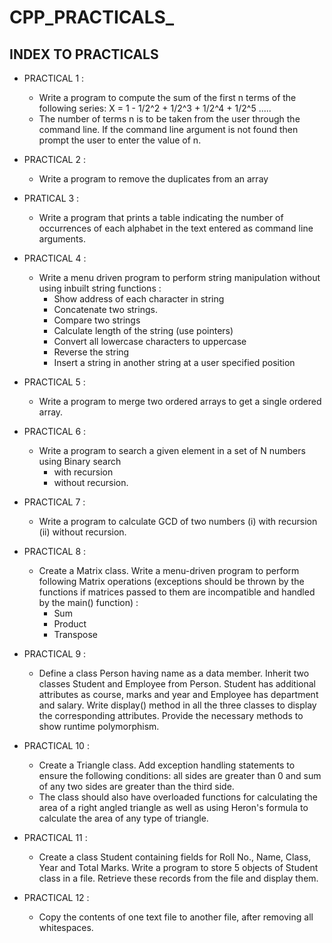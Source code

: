 # CPP_PRACTICALS_

## INDEX TO PRACTICALS 

 - PRACTICAL 1 :
    -  Write a program to compute the sum of the first n terms of the following series:
          X = 1 - 1/2^2 + 1/2^3 + 1/2^4 + 1/2^5 .....
    -   The number of terms n is to be taken from the user through the command line. If the
       command line argument is not found then prompt the user to enter the value of n.

- PRACTICAL 2 :
    - Write a program to remove the duplicates from an array

- PRATICAL 3 :
    - Write a program that prints a table indicating the number of occurrences of each
 alphabet in the text entered as command line arguments.

- PRACTICAL 4 :
    - Write a menu driven program to perform string manipulation without using inbuilt
 string functions :
         - Show address of each character in string
         - Concatenate two strings.
         - Compare two strings
         -  Calculate length of the string (use pointers)
         - Convert all lowercase characters to uppercase
         - Reverse the string
         - Insert a string in another string at a user specified position  

- PRACTICAL 5 :
   -  Write a program to merge two ordered arrays to get a single ordered array.

- PRACTICAL 6 :
    -  Write a program to search a given element in a set of N numbers using Binary search
          - with recursion
          - without recursion.
     
- PRACTICAL 7 :
    - Write a program to calculate GCD of two numbers (i) with recursion (ii) without
 recursion.

- PRACTICAL 8 :
    -  Create a Matrix class. Write a menu-driven program to perform following Matrix
 operations (exceptions should be thrown by the functions if matrices passed to them
 are incompatible and handled by the main() function) :
         - Sum
         - Product
         - Transpose

- PRACTICAL 9 :
    - Define a class Person having name as a data member. Inherit two classes Student and
 Employee from Person. Student has additional attributes as course, marks and year
 and Employee has department and salary. Write display() method in all the three
 classes to display the corresponding attributes. Provide the necessary methods to show
 runtime polymorphism.

- PRACTICAL 10 :
    -  Create a Triangle class. Add exception handling statements to ensure the following
 conditions: all sides are greater than 0 and sum of any two sides are greater than the
 third side.
    - The class should also have overloaded functions for calculating the area
 of a right angled triangle as well as using Heron's formula to calculate the area of any
 type of triangle.

- PRACTICAL 11 :
    - Create a class Student containing fields for Roll No., Name, Class, Year and Total
 Marks. Write a program to store 5 objects of Student class in a file. Retrieve these
 records from the file and display them.

- PRACTICAL 12 :
    -  Copy the contents of one text file to another file, after removing all whitespaces.
